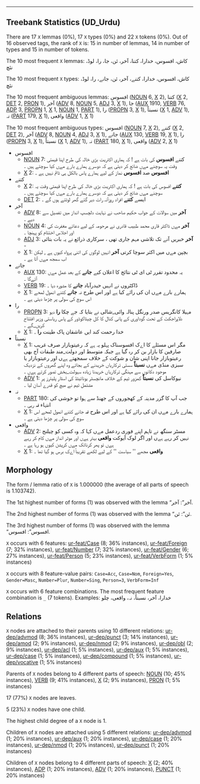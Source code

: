 

--------------------------------------------------------------------------------

## Treebank Statistics (UD_Urdu)

There are 17 `X` lemmas (0%), 17 `X` types (0%) and 22 `X` tokens (0%).
Out of 16 observed tags, the rank of `X` is: 15 in number of lemmas, 14 in number of types and 15 in number of tokens.

The 10 most frequent `X` lemmas: کاش، افسوس، خدارا، کتنا، آخر، ئن، جا، را، لوڈ، نئچ

The 10 most frequent `X` types:  کاش، افسوس، خدارا، کتنے، آخر، ئن، جانے، را، لوڈ، نئچ

The 10 most frequent ambiguous lemmas: افسوس ([NOUN]() 6, [X]() 2), کتنا ([X]() 2, [DET]() 2, [PRON]() 1), آخر ([ADV]() 8, [NOUN]() 5, [ADJ]() 3, [X]() 1), جا ([AUX]() 1910, [VERB]() 76, [ADP]() 3, [PROPN]() 1, [X]() 1, [NOUN]() 1, [PART]() 1), را ([PROPN]() 3, [X]() 1), نسبتاً ([X]() 1, [ADV]() 1), نہ ([PART]() 179, [X]() 1), واقعی ([ADV]() 1, [X]() 1)

The 10 most frequent ambiguous types:  افسوس ([NOUN]() 7, [X]() 2), کتنے ([X]() 2, [DET]() 2), آخر ([ADV]() 8, [NOUN]() 4, [ADJ]() 3, [X]() 1), جانے ([AUX]() 130, [VERB]() 19, [X]() 1), را ([PROPN]() 3, [X]() 1), نسبتاً ([X]() 1, [ADV]() 1), نہ ([PART]() 180, [X]() 1), واقعی ([ADV]() 2, [X]() 1)


* افسوس
  * [NOUN]() 7: کتنے <b>افسوس</b> کی بات ہے ! کہ ہماری اکثریت بڑی خالہ کی طرح اپنا قیمتی وقت یہ سوچنے مےں ضائع کر دیتی ہے کہ دوسرے ہمارے بارے مےں کیا سوچتے ہیں ۔
  * [X]() 2: <b>افسوس</b> صد <b>افسوس</b> نماز کے لیے ہمارے پاس بالکل ہی ٹائم نہیں ہے ۔
* کتنے
  * [X]() 2: <b>کتنے</b> افسوس کی بات ہے ! کہ ہماری اکثریت بڑی خالہ کی طرح اپنا قیمتی وقت یہ سوچنے مےں ضائع کر دیتی ہے کہ دوسرے ہمارے بارے مےں کیا سوچتے ہیں ۔
  * [DET]() 2: ایسے <b>کتنے</b> افراد روزآنہ رات دیر گئے گھر لوٹتے ہوں گے ۔
* آخر
  * [ADV]() 8: <b>آخر</b> میں سوالات کے جواب حکیم صاحب نے نہایت دلچسپ انداز میں تفصیل سے دیے ۔
  * [NOUN]() 4: <b>آخر</b> مےں ڈاکٹر قاری محمد طبیب قادری نے مرحومہ کے لیے دعائے مغفرت کی اور اجلاس اختتام کو پہنچا ۔
  * [ADJ]() 3: <b>آخر</b> خبریں آنے تک تلاشی مہم جاری تھی ، سرکاری ذرائع نے یہ بات بتائی -
  * [X]() 1: بچپن مےں میں اکثر سوچا کرتی <b>آخر</b> انہیں لوگوں کی اتنی پرواہ کیوں ہے , لیکن اب سمجھ مےں آتا ہے ۔
* جانے
  * [AUX]() 130: یہ محدود تقرر ٹی ای ٹی نتائج کا اعلان کیے <b>جانے</b> کے بعد عمل مےں آئےگا ۔
  * [VERB]() 19: ڈاکٹروں نے انہیں حیدرآباد <b>جانے</b> کا مشورہ دیا ۔
  * [X]() 1: ہمارے بارے مےں ان کی رائے کیا ہے اور اس طرح نہ <b>جانے</b> کتنے انمول لمحے اس سوچ کی سولی پر چڑھا دیتی ہے ۔
* را
  * [PROPN]() 3: مہیلا کانگریس صدر ورنگل پنالہ وائی_شالی نے بتایا کہ جے چکا <b>را</b> دیو دلاپراجکٹ کے تحت گوداوری کے پانی کنال کا کل چیٹاکوڈور کے پاس ریاستی وزیر افتتاح کریں_گے ۔
  * [X]() 1: خدا رحمت کند ایں عاشقان پاک طینت <b>را</b> ۔
* نسبتاً
  * [X]() 1: مگر اس مسئلے کا اےک افسوسناک پہلو یہ ہے کہ رعیتوبازار صرف غریب صارفین کا بازار بن کر رہ گیا ہے جبکہ متوسط اور دولت_مند طبقات آج بھی رعیتوبازار جانا اپنی شان و شوکت کے خلاف سمجھتے ہےں اور رعیتوبازار یا سبزی منڈی مےں <b>نسبتاً</b> سستی ترکاریاں خریدنے کے بجائے وہ اپنے گھروں کے نزدیک موجود دکانوں سے مہنگی ترکاریاں خریدنا زیادہ سہولت_بخش تصور کرتے ہےں ۔
  * [ADV]() 1: نیوکاسل کی <b>نسبتاً</b> کمزور ٹیم کے خلاف مانچسٹر یونائیٹڈ کی اسٹار پلیئرز پر مشتمل ٹیم نے میچ کو قدرے آسان لیا ۔
* نہ
  * [PART]() 180: جب آپ کا گزر مدینہ کے کھجوروں کے جھنڈ سے ہوا تو خوشی کی انتہاء <b>نہ</b> رہی ۔
  * [X]() 1: ہمارے بارے مےں ان کی رائے کیا ہے اور اس طرح <b>نہ</b> جانے کتنے انمول لمحے اس سوچ کی سولی پر چڑھا دیتی ہے ۔
* واقعی
  * [ADV]() 2: مسٹر سنگھ نے تاہم اپنے فوری ردعمل مےں کہا کہ وہ کسی کو چیلنج نہیں کر رہے ہےں اور اگر لوک آیوکت <b>واقعی</b> بہتر ہےں اور موثر انداز مےں کام کر رہے ہےں تو پھر کرناٹک مےں کرپشن کیوں ہو رہا ہے ۔
  * [X]() 1: <b>واقعی</b> مجھے '' سیاست '' کے لیے لکھے تقریباً اےک برس ہو گیا تھا ۔

## Morphology

The form / lemma ratio of `X` is 1.000000 (the average of all parts of speech is 1.103742).

The 1st highest number of forms (1) was observed with the lemma “آخر”: آخر.

The 2nd highest number of forms (1) was observed with the lemma “ئن”: ئن.

The 3rd highest number of forms (1) was observed with the lemma “افسوس”: افسوس.

`X` occurs with 6 features: [ur-feat/Case]() (8; 36% instances), [ur-feat/Foreign]() (7; 32% instances), [ur-feat/Number]() (7; 32% instances), [ur-feat/Gender]() (6; 27% instances), [ur-feat/Person]() (5; 23% instances), [ur-feat/VerbForm]() (1; 5% instances)

`X` occurs with 8 feature-value pairs: `Case=Acc`, `Case=Nom`, `Foreign=Yes`, `Gender=Masc`, `Number=Plur`, `Number=Sing`, `Person=3`, `VerbForm=Inf`

`X` occurs with 6 feature combinations.
The most frequent feature combination is `_` (7 tokens).
Examples: خدارا، آخر، نسبتاً، نہ، واقعی، چلو


## Relations

`X` nodes are attached to their parents using 10 different relations: [ur-dep/advmod]() (8; 36% instances), [ur-dep/punct]() (3; 14% instances), [ur-dep/amod]() (2; 9% instances), [ur-dep/nmod]() (2; 9% instances), [ur-dep/obl]() (2; 9% instances), [ur-dep/acl]() (1; 5% instances), [ur-dep/aux]() (1; 5% instances), [ur-dep/case]() (1; 5% instances), [ur-dep/compound]() (1; 5% instances), [ur-dep/vocative]() (1; 5% instances)

Parents of `X` nodes belong to 4 different parts of speech: [NOUN]() (10; 45% instances), [VERB]() (9; 41% instances), [X]() (2; 9% instances), [PRON]() (1; 5% instances)

17 (77%) `X` nodes are leaves.

5 (23%) `X` nodes have one child.

The highest child degree of a `X` node is 1.

Children of `X` nodes are attached using 5 different relations: [ur-dep/advmod]() (1; 20% instances), [ur-dep/aux]() (1; 20% instances), [ur-dep/case]() (1; 20% instances), [ur-dep/nmod]() (1; 20% instances), [ur-dep/punct]() (1; 20% instances)

Children of `X` nodes belong to 4 different parts of speech: [X]() (2; 40% instances), [ADP]() (1; 20% instances), [ADV]() (1; 20% instances), [PUNCT]() (1; 20% instances)

